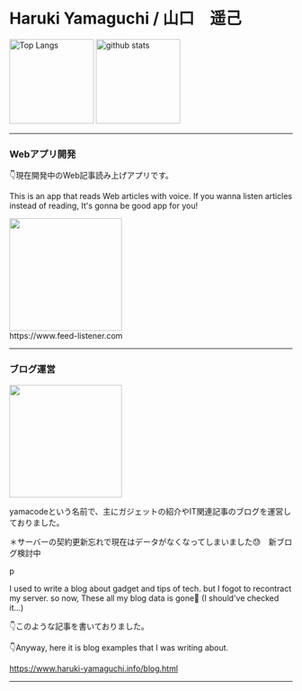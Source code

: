 <h1>Haruki Yamaguchi / 山口　遥己</h1>

<p align="left"> 
  <img alt="Top Langs" height="150px" src="https://github-readme-stats.vercel.app/api/top-langs/?username=8maguchi8ruki&layout=compact&show_icons=true&theme=onedark" />
  <img alt="github stats" height="150px" src="https://github-readme-stats.vercel.app/api?username=8maguchi8ruki&theme=onedark&show_icons=ture" />
</p>

<hr> 

<h3>Webアプリ開発</h3>
<p>👇現在開発中のWeb記事読み上げアプリです。</p>
<p>This is an app that reads Web articles with voice. If you wanna listen articles instead of reading, It's gonna be good app for you!</p>
<img src="https://www.feed-listener.com/static/img/title.png" style="width:200px;　border:2px solid #ccc;">

<div>
https://www.feed-listener.com                                                                                                     
</div>

<hr>
                                                                                                          
<h3>ブログ運営</h3>                                                                                            
<img src="https://www.feed-listener.com/static/img/yamacode.png" style="width:200px;">                                                                                                        
<p>yamacodeという名前で、主にガジェットの紹介やIT関連記事のブログを運営しておりました。</p>
<p>＊サーバーの契約更新忘れで現在はデータがなくなってしまいました😓　新ブログ検討中</p>p
<p>I used to write a blog about gadget and tips of tech. but I fogot to recontract my  
server. so now, These all my blog data is gone🥲  (I should've checked it…)</p>

                                                                                      
<p>👇このような記事を書いておりました。</p> 
<p>👇Anyway, here it is blog examples that I was writing about.</p>

 https://www.haruki-yamaguchi.info/blog.html
 
<hr>


                                                                                      
                                                                                       
<!-- 
[![trophy](https://github-profile-trophy.vercel.app/?username=8maguchi8ruki&theme=onedark&column=7
)](https://github.com/ryo-ma/github-profile-trophy) -->






